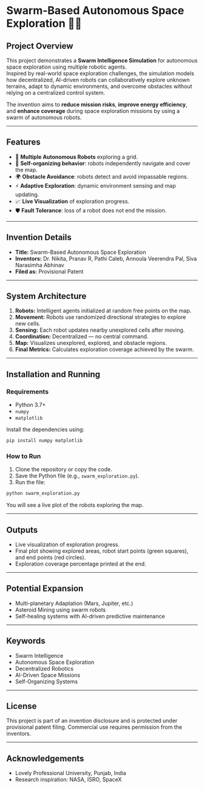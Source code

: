 # Swarm-Based Autonomous Space Exploration 🚀🤖

## Project Overview

This project demonstrates a **Swarm Intelligence Simulation** for autonomous space exploration using multiple robotic agents.  
Inspired by real-world space exploration challenges, the simulation models how decentralized, AI-driven robots can collaboratively explore unknown terrains, adapt to dynamic environments, and overcome obstacles without relying on a centralized control system.

The invention aims to **reduce mission risks**, **improve energy efficiency**, and **enhance coverage** during space exploration missions by using a swarm of autonomous robots.

---

## Features

- 🚗 **Multiple Autonomous Robots** exploring a grid.
- 🧠 **Self-organizing behavior**: robots independently navigate and cover the map.
- 🌍 **Obstacle Avoidance**: robots detect and avoid impassable regions.
- ⚡ **Adaptive Exploration**: dynamic environment sensing and map updating.
- 📈 **Live Visualization** of exploration progress.
- 🛡️ **Fault Tolerance**: loss of a robot does not end the mission.

---

## Invention Details

- **Title:** Swarm-Based Autonomous Space Exploration
- **Inventors:** Dr. Nikita, Pranav R, Pathi Caleb, Annoula Veerendra Pal, Siva Narasimha Abhinav
- **Filed as:** Provisional Patent

---

## System Architecture

1. **Robots:** Intelligent agents initialized at random free points on the map.
2. **Movement:** Robots use randomized directional strategies to explore new cells.
3. **Sensing:** Each robot updates nearby unexplored cells after moving.
4. **Coordination:** Decentralized — no central command.
5. **Map:** Visualizes unexplored, explored, and obstacle regions.
6. **Final Metrics:** Calculates exploration coverage achieved by the swarm.

---

## Installation and Running

### Requirements
- Python 3.7+
- `numpy`
- `matplotlib`

Install the dependencies using:

```bash
pip install numpy matplotlib
```

### How to Run

1. Clone the repository or copy the code.
2. Save the Python file (e.g., `swarm_exploration.py`).
3. Run the file:

```bash
python swarm_exploration.py
```

You will see a live plot of the robots exploring the map.

---

## Outputs

- Live visualization of exploration progress.
- Final plot showing explored areas, robot start points (green squares), and end points (red circles).
- Exploration coverage percentage printed at the end.

---

## Potential Expansion

- Multi-planetary Adaptation (Mars, Jupiter, etc.)
- Asteroid Mining using swarm robots
- Self-healing systems with AI-driven predictive maintenance

---

## Keywords

- Swarm Intelligence
- Autonomous Space Exploration
- Decentralized Robotics
- AI-Driven Space Missions
- Self-Organizing Systems

---

## License

This project is part of an invention disclosure and is protected under provisional patent filing. Commercial use requires permission from the inventors.

---

## Acknowledgements

- Lovely Professional University, Punjab, India
- Research inspiration: NASA, ISRO, SpaceX
